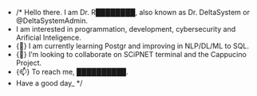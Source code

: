 - /* Hello there. I am Dr. R████████, also known as Dr. DeltaSystem or @DeltaSystemAdmin.
- I am interested in programmation, development, cybersecurity and Arificial Inteligence.
- {🌱} I am currently learning Postgr and improving in NLP/DL/ML to SQL.
- {💞️} I’m looking to collaborate on SCiPNET terminal and the Cappucino Project.
- {📫} To reach me, ██████████. 
- Have a good day_ */

<!---
That's pretty much all.
--->
